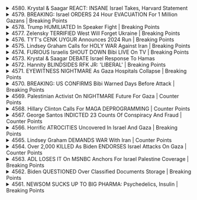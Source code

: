 <details>
<summary>4580. Krystal & Saagar REACT: INSANE Israel Takes, Harvard Statement</summary><br>

<a href="https://www.youtube.com/watch?v=e5siYpV_1P4" target="_blank">
    <img src="https://img.youtube.com/vi/e5siYpV_1P4/maxresdefault.jpg" 
        alt="[Youtube]" width="200">
</a>

# Krystal & Saagar REACT: INSANE Israel Takes, Harvard Statement


</details>

<details>
<summary>4579. BREAKING: Israel ORDERS 24 Hour EVACUATION For 1 Million Gazans | Breaking Points</summary><br>

<a href="https://www.youtube.com/watch?v=IAhvSI_sU8I" target="_blank">
    <img src="https://img.youtube.com/vi/IAhvSI_sU8I/maxresdefault.jpg" 
        alt="[Youtube]" width="200">
</a>

# BREAKING: Israel ORDERS 24 Hour EVACUATION For 1 Million Gazans | Breaking Points


</details>

<details>
<summary>4578. Trump HUMILIATED In Speaker Fight | Breaking Points</summary><br>

<a href="https://www.youtube.com/watch?v=bVXFW5he-_M" target="_blank">
    <img src="https://img.youtube.com/vi/bVXFW5he-_M/maxresdefault.jpg" 
        alt="[Youtube]" width="200">
</a>

# Trump HUMILIATED In Speaker Fight | Breaking Points


</details>

<details>
<summary>4577. Zelensky TERRIFIED West Will Forget Ukraine | Breaking Points</summary><br>

<a href="https://www.youtube.com/watch?v=OzVbPTTz2Tw" target="_blank">
    <img src="https://img.youtube.com/vi/OzVbPTTz2Tw/maxresdefault.jpg" 
        alt="[Youtube]" width="200">
</a>

# Zelensky TERRIFIED West Will Forget Ukraine | Breaking Points


</details>

<details>
<summary>4576. TYT's CENK UYGUR Announces 2024 Run | Breaking Points</summary><br>

<a href="https://www.youtube.com/watch?v=rvOcfjjImNk" target="_blank">
    <img src="https://img.youtube.com/vi/rvOcfjjImNk/maxresdefault.jpg" 
        alt="[Youtube]" width="200">
</a>

# TYT's CENK UYGUR Announces 2024 Run | Breaking Points


</details>

<details>
<summary>4575. Lindsey Graham Calls for HOLY WAR Against Iran | Breaking Points</summary><br>

<a href="https://www.youtube.com/watch?v=tuQp7CFahPo" target="_blank">
    <img src="https://img.youtube.com/vi/tuQp7CFahPo/maxresdefault.jpg" 
        alt="[Youtube]" width="200">
</a>

# Lindsey Graham Calls for HOLY WAR Against Iran | Breaking Points


</details>

<details>
<summary>4574. FURIOUS Israelis SHOUT DOWN Bibi LIVE On TV | Breaking Points</summary><br>

<a href="https://www.youtube.com/watch?v=hE7ANVR5_1A" target="_blank">
    <img src="https://img.youtube.com/vi/hE7ANVR5_1A/maxresdefault.jpg" 
        alt="[Youtube]" width="200">
</a>

# FURIOUS Israelis SHOUT DOWN Bibi LIVE On TV | Breaking Points


</details>

<details>
<summary>4573. Krystal & Saagar DEBATE Israel Response To Hamas</summary><br>

<a href="https://www.youtube.com/watch?v=0LfMYEu_mI4" target="_blank">
    <img src="https://img.youtube.com/vi/0LfMYEu_mI4/maxresdefault.jpg" 
        alt="[Youtube]" width="200">
</a>

# Krystal & Saagar DEBATE Israel Response To Hamas


</details>

<details>
<summary>4572. Hannity BLINDSIDES RFK JR: 'LIBERAL' | Breaking Points</summary><br>

<a href="https://www.youtube.com/watch?v=fjgfLExDZRg" target="_blank">
    <img src="https://img.youtube.com/vi/fjgfLExDZRg/maxresdefault.jpg" 
        alt="[Youtube]" width="200">
</a>

# Hannity BLINDSIDES RFK JR: 'LIBERAL' | Breaking Points


</details>

<details>
<summary>4571. EYEWITNESS NIGHTMARE As Gaza Hospitals Collapse | Breaking Points</summary><br>

<a href="https://www.youtube.com/watch?v=fbHyH6lL2is" target="_blank">
    <img src="https://img.youtube.com/vi/fbHyH6lL2is/maxresdefault.jpg" 
        alt="[Youtube]" width="200">
</a>

# EYEWITNESS NIGHTMARE As Gaza Hospitals Collapse | Breaking Points


</details>

<details>
<summary>4570. BREAKING: US CONFIRMS Bibi Warned Days Before Attack | Breaking Points</summary><br>

<a href="https://www.youtube.com/watch?v=7EgdQr_Ozac" target="_blank">
    <img src="https://img.youtube.com/vi/7EgdQr_Ozac/maxresdefault.jpg" 
        alt="[Youtube]" width="200">
</a>

# BREAKING: US CONFIRMS Bibi Warned Days Before Attack | Breaking Points


</details>

<details>
<summary>4569. Palestinian Activist On NIGHTMARE Future For Gaza | Counter Points</summary><br>

<a href="https://www.youtube.com/watch?v=DW032p-jrkA" target="_blank">
    <img src="https://img.youtube.com/vi/DW032p-jrkA/maxresdefault.jpg" 
        alt="[Youtube]" width="200">
</a>

# Palestinian Activist On NIGHTMARE Future For Gaza | Counter Points


</details>

<details>
<summary>4568. Hillary Clinton Calls For MAGA DEPROGRAMMING | Counter Points</summary><br>

<a href="https://www.youtube.com/watch?v=tQvJDSUkjNM" target="_blank">
    <img src="https://img.youtube.com/vi/tQvJDSUkjNM/maxresdefault.jpg" 
        alt="[Youtube]" width="200">
</a>

# Hillary Clinton Calls For MAGA DEPROGRAMMING | Counter Points


</details>

<details>
<summary>4567. George Santos INDICTED 23 Counts Of Conspiracy And Fraud | Counter Points</summary><br>

<a href="https://www.youtube.com/watch?v=XNnnRUsED8M" target="_blank">
    <img src="https://img.youtube.com/vi/XNnnRUsED8M/maxresdefault.jpg" 
        alt="[Youtube]" width="200">
</a>

# George Santos INDICTED 23 Counts Of Conspiracy And Fraud | Counter Points


</details>

<details>
<summary>4566. Horrific ATROCITIES Uncovered In Israel And Gaza | Breaking Points</summary><br>

<a href="https://www.youtube.com/watch?v=-hX4JOuQj_M" target="_blank">
    <img src="https://img.youtube.com/vi/-hX4JOuQj_M/maxresdefault.jpg" 
        alt="[Youtube]" width="200">
</a>

# Horrific ATROCITIES Uncovered In Israel And Gaza | Breaking Points


</details>

<details>
<summary>4565. Lindsey Graham DEMANDS WAR With Iran | Counter Points</summary><br>

<a href="https://www.youtube.com/watch?v=xeV-Klp-Nik" target="_blank">
    <img src="https://img.youtube.com/vi/xeV-Klp-Nik/maxresdefault.jpg" 
        alt="[Youtube]" width="200">
</a>

# Lindsey Graham DEMANDS WAR With Iran | Counter Points


</details>

<details>
<summary>4564. Over 2,000 KILLED As Biden ENDORSES Israel Attacks On Gaza | Counter Points</summary><br>

<a href="https://www.youtube.com/watch?v=xeY5Amqnkhs" target="_blank">
    <img src="https://img.youtube.com/vi/xeY5Amqnkhs/maxresdefault.jpg" 
        alt="[Youtube]" width="200">
</a>

# Over 2,000 KILLED As Biden ENDORSES Israel Attacks On Gaza | Counter Points


</details>

<details>
<summary>4563. ADL LOSES IT On MSNBC Anchors For Israel Palestine Coverage | Breaking Points</summary><br>

<a href="https://www.youtube.com/watch?v=LW3IN3t2JZc" target="_blank">
    <img src="https://img.youtube.com/vi/LW3IN3t2JZc/maxresdefault.jpg" 
        alt="[Youtube]" width="200">
</a>

# ADL LOSES IT On MSNBC Anchors For Israel Palestine Coverage | Breaking Points


</details>

<details>
<summary>4562. Biden QUESTIONED Over Classified Documents Storage | Breaking Points</summary><br>

<a href="https://www.youtube.com/watch?v=VEYpIwR5t2Q" target="_blank">
    <img src="https://img.youtube.com/vi/VEYpIwR5t2Q/maxresdefault.jpg" 
        alt="[Youtube]" width="200">
</a>

# Biden QUESTIONED Over Classified Documents Storage | Breaking Points


</details>

<details>
<summary>4561. NEWSOM SUCKS UP TO BIG PHARMA: Psychedelics, Insulin | Breaking Points</summary><br>

<a href="https://www.youtube.com/watch?v=CFHkODlVGcc" target="_blank">
    <img src="https://img.youtube.com/vi/CFHkODlVGcc/maxresdefault.jpg" 
        alt="[Youtube]" width="200">
</a>

# NEWSOM SUCKS UP TO BIG PHARMA: Psychedelics, Insulin | Breaking Points


</details>

